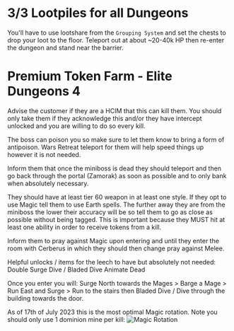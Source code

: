 # 3/3 Lootpiles for all Dungeons
You'll have to use lootshare from the `Grouping System` and set the chests to drop your loot to the floor. Teleport out at about ~20-40k HP then re-enter the dungeon and stand near the barrier.

# Premium Token Farm - Elite Dungeons 4
Advise the customer if they are a HCIM that this can kill them. You should only take them if they acknowledge this and/or they have intercept unlocked and you are willing to do so every kill.

The boss can poison you so make sure to let them know to bring a form of antipoison.
Wars Retreat teleport for them will help speed things up however it is not needed.

Inform them that once the miniboss is dead they should teleport and then go back through the portal (Zamorak) as soon as possible and to only bank when absolutely necessary.

They should have at least tier 60 weapon in at least one style.
If they opt to use Magic tell them to use Earth spells.
The further away they are from the miniboss the lower their accuracy will be so tell them to go as close as possible without being tagged.
This is important because they MUST hit at least one ability in order to receive tokens from a kill.

Inform them to pray against Magic upon entering and until they enter the room with Cerberus in which they should then change pray against Melee.

Helpful unlocks / items for the leech to have but absolutely not needed:
Double Surge
Dive / Bladed Dive
Animate Dead

Once you enter you will:
Surge North towards the Mages > Barge a Mage > Run East and Surge > Run to the stairs then Bladed Dive / Dive through the building towards the door.

As of 17th of July 2023 this is the most optimal Magic rotation. Note you should only use 1 dominion mine per kill:
![Magic Rotation](https://media.discordapp.net/attachments/906693965598842902/1130558306054840382/00b67c00ccb3b48f5101252bf866e44d.png)
